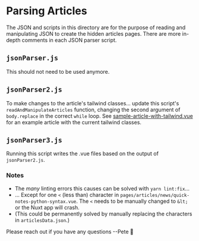 # Parsing Articles

The JSON and scripts in this directory are for the purpose of reading and manipulating JSON to create the hidden articles pages.  There are more in-depth comments in each JSON parser script.

## `jsonParser.js`

This should not need to be used anymore.

## `jsonParser2.js`

To make changes to the article's tailwind classes... update this script's `readAndManipulateArticles` function, changing the second argument of `body.replace` in the correct `while` loop.  See [sample-article-with-tailwind.vue](sample-article-with-tailwind.vue) for an example article with the current tailwind classes.

## `jsonParser3.js`

Running this script writes the .vue files based on the output of `jsonParser2.js`.

### Notes

* The *many* linting errors this causes can be solved with `yarn lint:fix`...
* ... Except for one `<` (less than) character in `pages/articles/news/quick-notes-python-syntax.vue`.  The `<` needs to be manually changed to `&lt;` or the Nuxt app will crash.
* (This could be permanently solved by manually replacing the characters in `articlesData.json`.)

Please reach out if you have any questions --Pete :slightly_smiling_face:
